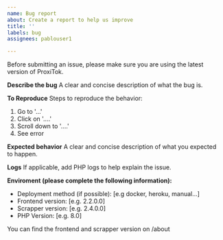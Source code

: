 ```yaml
---
name: Bug report
about: Create a report to help us improve
title: ''
labels: bug
assignees: pablouser1

---
```


Before submitting an issue, please make sure you are using the latest version of ProxiTok.

**Describe the bug**
A clear and concise description of what the bug is.

**To Reproduce**
Steps to reproduce the behavior:
1. Go to '...'
2. Click on '....'
3. Scroll down to '....'
4. See error

**Expected behavior**
A clear and concise description of what you expected to happen.

**Logs**
If applicable, add PHP logs to help explain the issue.

**Enviroment (please complete the following information):**

- Deployment method (if possible): [e.g docker, heroku, manual...]
- Frontend version: [e.g. 2.2.0.0]
- Scrapper version: [e.g. 2.4.0.0]
- PHP Version: [e.g. 8.0]

You can find the frontend and scrapper version on /about
